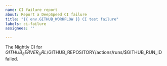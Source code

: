 ```yaml
---
name: CI failure report
about: Report a DeepSpeed CI failure
title: "{{ env.GITHUB_WORKFLOW }} CI test failure"
labels: ci-failure
assignees: ''

---
```


The Nightly CI for $GITHUB_SERVER_URL/$GITHUB_REPOSITORY/actions/runs/$GITHUB_RUN_ID failed.
